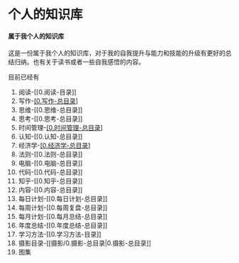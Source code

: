 # 个人的知识库

#### 属于我个人的知识库 

这是一份属于我个人的知识库，对于我的自我提升与能力和技能的升级有更好的总结归纳。也有关于读书或者一些自我感悟的内容。

目前已经有
1. 阅读-[[0.阅读-目录]]
2. 写作-[[0.写作-总目录]](未记录)
3. 思维-[[0.思维-总目录]]
4. 思考-[[0.思考-总目录]]
5. 时间管理-[[0.时间管理-总目录]](未记录)
6. 认知-[[0.认知-总目录]]
7. 经济学-[[0.经济学-总目录]](未记录)
8. 法则-[[0.法则-总目录]]
9. 电脑-[[0.电脑-总目录]]
10. 代码-[[0.代码-总目录]]
11. 知乎-[[0.知乎-总目录]]
12. 内容-[[0.内容-总目录]]
13. 每日计划-[[0.每日计划-总目录]]
14. 每周计划-[[0.每周复盘-总目录]]
15. 每月计划-[[0.每月总结-总目录]]
16. 年度总结-[[0.年度总结-总目录]]
17. 学习方法-[[0.学习方法-目录]]
18. 摄影目录-[[摄影/0.摄影-总目录|0.摄影-总目录]]
19. 图集
